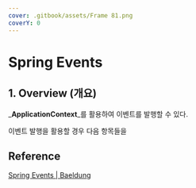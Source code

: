```yaml
---
cover: .gitbook/assets/Frame 81.png
coverY: 0
---
```


# Spring Events

## 1. Overview (개요)

_**ApplicationContext**_를 활용하여 이벤트를 발행할 수 있다.

이벤트 발행을 활용할 경우 다음 항목들을

## Reference

[Spring Events | Baeldung](https://www.baeldung.com/spring-events)
